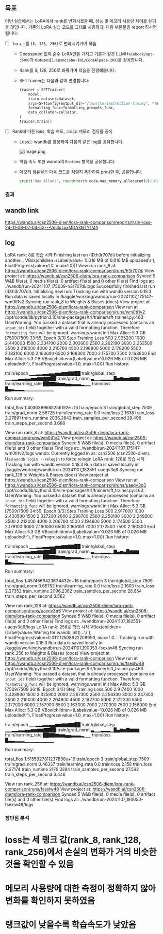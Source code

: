 ## 목표

이번 실습에서는 LoRA에서 rank를 변화시켰을 때, 성능 및 메모리 사용량 차이를 살펴볼 것입니다. 기존의 LoRA 실습 코드를 그대로 사용하되, 다음 부분들을 report 하시면 됩니다:

- [ ]  `lora_r`를 `[8, 128, 256]`로 변화시켜가며 학습
    - Deepspeed 없이 순수 LoRA만을 가지고 기존과 같은 LLM(`facebook/opt-350m`)과 dataset(`lucasmccabe-lmi/CodeAlpaca-20k`)를 활용합니다.
    - Rank를 8, 128, 256로 바꿔가며 학습을 진행해봅니다.
    - SFTTrainer는 다음과 같이 변경합니다:
        
        ```python
        trainer = SFTTrainer(
            model,
            train_dataset=dataset,
            args=SFTConfig(output_dir="/tmp/clm-instruction-tuning", **max_seq_length=128**),
            formatting_func=formatting_prompts_func,
            data_collator=collator,
        )
        trainer.train()
        ```
        
- [ ]  Rank에 따른 loss, 학습 속도, 그리고 메모리 점유율 공유
    - Loss는 wandb를 활용하여 다음과 같은 log를 공유합니다.
        
        ![image.png](https://prod-files-secure.s3.us-west-2.amazonaws.com/83c75a39-3aba-4ba4-a792-7aefe4b07895/b3073297-aa25-459d-bee9-0ed6843b447b/image.png)
        
    - 학습 속도 또한 wandb의 `Runtime` 항목을 공유합니다.
    - 메모리 점유율은 다음 코드를 적절히 추가하여 print한 후, 공유합니다.
        
        ```python
        print('Max Alloc:', round(torch.cuda.max_memory_allocated(0)/1024**3, 1), 'GB')
        ```
### 결과

## wandb link
https://wandb.ai/csn2506-diem/lora-rank-comparison/reports/train-loss-24-11-08-07-04-53---VmlldzoxMDA3NTY1MA

## log

LoRA rank: 8로 학습 시작
Finishing last run (ID:h3r707di) before initializing another...
VBox(children=(Label(value='0.016 MB of 0.016 MB uploaded\r'), FloatProgress(value=1.0, max=1.0)))
View run rank_8 at: https://wandb.ai/csn2506-diem/lora-rank-comparison/runs/h3r707di
View project at: https://wandb.ai/csn2506-diem/lora-rank-comparison
Synced 5 W&B file(s), 0 media file(s), 0 artifact file(s) and 0 other file(s)
Find logs at: ./wandb/run-20241107_175009-h3r707di/logs
Successfully finished last run (ID:h3r707di). Initializing new run:
Tracking run with wandb version 0.18.3
Run data is saved locally in /kaggle/working/wandb/run-20241107_175147-wm0tl1v2
Syncing run rank_8 to Weights & Biases (docs)
View project at https://wandb.ai/csn2506-diem/lora-rank-comparison
View run at https://wandb.ai/csn2506-diem/lora-rank-comparison/runs/wm0tl1v2
/opt/conda/lib/python3.10/site-packages/trl/trainer/sft_trainer.py:463: UserWarning: You passed a dataset that is already processed (contains an `input_ids` field) together with a valid formatting function. Therefore `formatting_func` will be ignored.
  warnings.warn(
init Max Alloc: 5.3 GB
 [7509/7509 33:55, Epoch 3/3]
Step	Training Loss
500	2.935200
1000	2.440000
1500	2.334100
2000	2.303600
2500	2.262100
3000	2.253500
3500	2.216000
4000	2.210700
4500	2.198800
5000	2.178200
5500	2.183100
6000	2.163600
6500	2.168300
7000	2.175700
7500	2.163800
End Max Alloc: 5.3 GB
VBox(children=(Label(value='0.026 MB of 0.026 MB uploaded\r'), FloatProgress(value=1.0, max=1.0)))
Run history:

train/epoch	▁▁▂▂▃▃▄▄▅▅▆▆▇▇██
train/global_step	▁▁▂▂▃▃▄▄▅▅▆▆▇▇██
train/grad_norm	▃▁▁▂▂▂▂█▅▆▅▅▆▆▆
train/learning_rate	██▇▇▆▅▅▄▄▃▃▃▂▁▁
train/loss	█▄▃▂▂▂▁▁▁▁▁▁▁▁▁

Run summary:

total_flos	1.4030389685256192e+16
train/epoch	3
train/global_step	7509
train/grad_norm	2.58725
train/learning_rate	0.0
train/loss	2.1638
train_loss	2.27891
train_runtime	2036.2942
train_samples_per_second	29.498
train_steps_per_second	3.688

View run rank_8 at: https://wandb.ai/csn2506-diem/lora-rank-comparison/runs/wm0tl1v2
View project at: https://wandb.ai/csn2506-diem/lora-rank-comparison
Synced 5 W&B file(s), 0 media file(s), 0 artifact file(s) and 0 other file(s)
Find logs at: ./wandb/run-20241107_175147-wm0tl1v2/logs
wandb: Currently logged in as: csn2506 (csn2506-diem). Use `wandb login --relogin` to force relogin
LoRA rank: 128로 학습 시작
Tracking run with wandb version 0.18.3
Run data is saved locally in /kaggle/working/wandb/run-20241107_182551-uaeqv3q6
Syncing run rank_128 to Weights & Biases (docs)
View project at https://wandb.ai/csn2506-diem/lora-rank-comparison
View run at https://wandb.ai/csn2506-diem/lora-rank-comparison/runs/uaeqv3q6
/opt/conda/lib/python3.10/site-packages/trl/trainer/sft_trainer.py:463: UserWarning: You passed a dataset that is already processed (contains an `input_ids` field) together with a valid formatting function. Therefore `formatting_func` will be ignored.
  warnings.warn(
init Max Alloc: 5.3 GB
 [7509/7509 34:55, Epoch 3/3]
Step	Training Loss
500	2.917000
1000	2.430500
1500	2.327200
2000	2.298700
2500	2.258100
3000	2.249200
3500	2.212000
4000	2.206700
4500	2.194900
5000	2.174500
5500	2.179100
6000	2.160000
6500	2.165100
7000	2.172500
7500	2.160300
End Max Alloc: 5.3 GB
VBox(children=(Label(value='0.026 MB of 0.026 MB uploaded\r'), FloatProgress(value=1.0, max=1.0)))
Run history:

train/epoch	▁▁▂▂▃▃▄▄▅▅▆▆▇▇██
train/global_step	▁▁▂▂▃▃▄▄▅▅▆▆▇▇██
train/grad_norm	▃▁▁▂▂▂▁▇▄▅▄█▆▆▆
train/learning_rate	██▇▇▆▅▅▄▄▃▃▃▂▁▁
train/loss	█▄▃▂▂▂▁▁▁▁▁▁▁▁▁

Run summary:

total_flos	1.4574569423634432e+16
train/epoch	3
train/global_step	7509
train/grad_norm	0.65752
train/learning_rate	0.0
train/loss	2.1603
train_loss	2.27352
train_runtime	2096.2382
train_samples_per_second	28.654
train_steps_per_second	3.582

View run rank_128 at: https://wandb.ai/csn2506-diem/lora-rank-comparison/runs/uaeqv3q6
View project at: https://wandb.ai/csn2506-diem/lora-rank-comparison
Synced 5 W&B file(s), 0 media file(s), 0 artifact file(s) and 0 other file(s)
Find logs at: ./wandb/run-20241107_182551-uaeqv3q6/logs
LoRA rank: 256로 학습 시작
VBox(children=(Label(value='Waiting for wandb.init()...\r'), FloatProgress(value=0.011112508922208993, max=1.0…
Tracking run with wandb version 0.18.3
Run data is saved locally in /kaggle/working/wandb/run-20241107_190053-fsexlw48
Syncing run rank_256 to Weights & Biases (docs)
View project at https://wandb.ai/csn2506-diem/lora-rank-comparison
View run at https://wandb.ai/csn2506-diem/lora-rank-comparison/runs/fsexlw48
/opt/conda/lib/python3.10/site-packages/trl/trainer/sft_trainer.py:463: UserWarning: You passed a dataset that is already processed (contains an `input_ids` field) together with a valid formatting function. Therefore `formatting_func` will be ignored.
  warnings.warn(
init Max Alloc: 5.3 GB
 [7509/7509 36:18, Epoch 3/3]
Step	Training Loss
500	2.917400
1000	2.428900
1500	2.325900
2000	2.297300
2500	2.256300
3000	2.247300
3500	2.210000
4000	2.204800
4500	2.192700
5000	2.172300
5500	2.177000
6000	2.157900
6500	2.163000
7000	2.170300
7500	2.158000
End Max Alloc: 5.3 GB
VBox(children=(Label(value='0.026 MB of 0.026 MB uploaded\r'), FloatProgress(value=1.0, max=1.0)))
Run history:

train/epoch	▁▁▂▂▃▃▄▄▅▅▆▆▇▇██
train/global_step	▁▁▂▂▃▃▄▄▅▅▆▆▇▇██
train/grad_norm	▃▁▁▂▂▂▁█▄▆▅▇▆▆▆
train/learning_rate	██▇▇▆▅▅▄▄▃▃▃▂▁▁
train/loss	█▃▃▂▂▂▁▁▁▁▁▁▁▁▁

Run summary:

total_flos	1.5155027811237888e+16
train/epoch	3
train/global_step	7509
train/grad_norm	0.46337
train/learning_rate	0.0
train/loss	2.158
train_loss	2.27174
train_runtime	2179.3394
train_samples_per_second	27.562
train_steps_per_second	3.446

View run rank_256 at: https://wandb.ai/csn2506-diem/lora-rank-comparison/runs/fsexlw48
View project at: https://wandb.ai/csn2506-diem/lora-rank-comparison
Synced 5 W&B file(s), 0 media file(s), 0 artifact file(s) and 0 other file(s)
Find logs at: ./wandb/run-20241107_190053-fsexlw48/logs

### 장단점 분석

# loss는 세 랭크 값(rank_8, rank_128, rank_256)에서 손실의 변화가 거의 비슷한 것을 확인할 수 있음
# 메모리 사용량에 대한 측정이 정확하지 않아 변화를 확인하지 못하였음
# 랭크값이 낮을수록 학습속도가 낮았음

